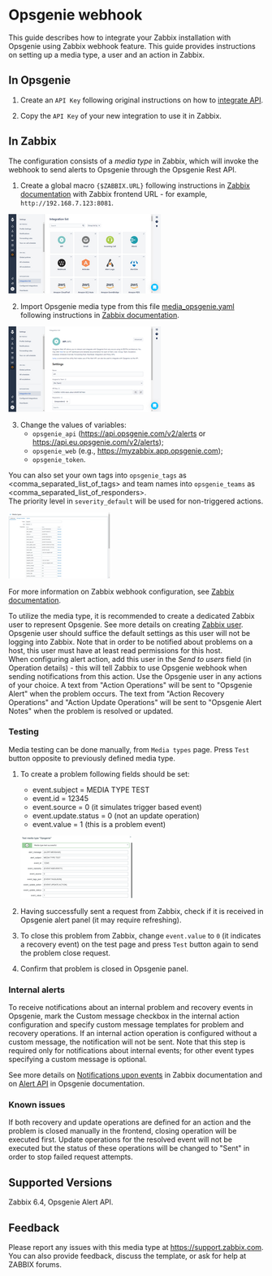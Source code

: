 
# Opsgenie webhook 

This guide describes how to integrate your Zabbix installation with Opsgenie using Zabbix webhook feature. This guide provides instructions on setting up a media type, a user and an action in Zabbix.

## In Opsgenie

1. Create an `API Key` following original instructions on how to [integrate API](https://docs.opsgenie.com/docs/api-integration).

2. Copy the `API Key` of your new integration to use it in Zabbix.

## In Zabbix

The configuration consists of a _media type_ in Zabbix, which will invoke the webhook to send alerts to Opsgenie through the Opsgenie Rest API.

1. Create a global macro `{$ZABBIX.URL}` following instructions in [Zabbix documentation](https://www.zabbix.com/documentation/6.2/manual/config/macros/user_macros)  with Zabbix frontend URL - for example, `http://192.168.7.123:8081`.

[![](images/tn_1.png?raw=true)](images/1.png)

2. Import Opsgenie media type from this file [media_opsgenie.yaml](media_opsgenie.yaml) following instructions in [Zabbix documentation](https://www.zabbix.com/documentation/6.2/manual/web_interface/frontend_sections/administration/mediatypes). 

[![](images/tn_2.png?raw=true)](images/2.png)

3. Change the values of variables:
	* `opsgenie_api` (https://api.opsgenie.com/v2/alerts or https://api.eu.opsgenie.com/v2/alerts);
	* `opsgenie_web` (e.g., https://myzabbix.app.opsgenie.com);
	* `opsgenie_token`.

You can also set your own tags into `opsgenie_tags` as <comma_separated_list_of_tags> and team names into `opsgenie_teams` as <comma_separated_list_of_responders>.  
The priority level in `severity_default` will be used for non-triggered actions.

[![](images/tn_3.png?raw=true)](images/3.png)

For more information on Zabbix webhook configuration, see [Zabbix documentation](https://www.zabbix.com/documentation/6.2/manual/config/notifications/media/webhook).

To utilize the media type, it is recommended to create a dedicated Zabbix user to represent Opsgenie.
See more details on creating [Zabbix user](https://www.zabbix.com/documentation/6.2/manual/web_interface/user_profile).
Opsgenie user should suffice the default settings as this user will not be logging into Zabbix. Note that in order to be notified about problems on a host, this user must have at least read permissions for this host.  
When configuring alert action, add this user in the _Send to users_ field (in Operation details) - this will tell Zabbix to use Opsgenie webhook when sending notifications from this action.
Use the Opsgenie user in any actions of your choice. A text from "Action Operations" will be sent to "Opsgenie Alert" when the problem occurs. The text from "Action Recovery Operations" and "Action Update Operations" will be sent to "Opsgenie Alert Notes" when the problem is resolved or updated.

### Testing
Media testing can be done manually, from `Media types` page. Press `Test` button opposite to previously defined media type.
1. To create a problem following fields should be set:
    * event.subject = MEDIA TYPE TEST
    * event.id = 12345
    * event.source = 0 (it simulates trigger based event)
    * event.update.status = 0 (not an update operation)
    * event.value = 1 (this is a problem event)

    [![](images/tn_4.png?raw=true)](images/4.png)

2. Having successfully sent a request from Zabbix, check if it is received in Opsgenie alert panel (it may require refreshing).
3. To close this problem from Zabbix, change `event.value` to `0` (it indicates a recovery event) on the test page and press `Test` button again to send the problem close request.
4. Confirm that problem is closed in Opsgenie panel.

### Internal alerts
To receive notifications about an internal problem and recovery events in Opsgenie, mark the Custom message checkbox in the internal action configuration  and specify custom message templates for problem and recovery operations. 
If an internal action operation is configured without a custom message, the notification will not be sent. 
Note that this step is required only for notifications about internal events; for other event types specifying a custom message is optional. 

See more details on [Notifications upon events](https://www.zabbix.com/documentation/6.2/manual/config/notifications) in Zabbix documentation and on [Alert API](https://docs.opsgenie.com/docs/alert-api) in Opsgenie documentation.

### Known issues

If both recovery and update operations are defined for an action and the problem is closed manually in the frontend, closing operation will be executed first.
Update operations for the resolved event will not be executed but the status of these operations will be changed to "Sent" in order to stop failed request attempts.

## Supported Versions

Zabbix 6.4, Opsgenie Alert API.

## Feedback
Please report any issues with this media type at https://support.zabbix.com.
You can also provide feedback, discuss the template, or ask for help at ZABBIX forums.
